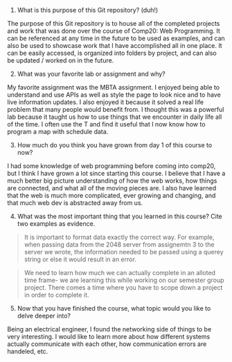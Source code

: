 
1. What is this purpose of this Git repository? (duh!)

The purpose of this Git repository is to house all of the completed projects and work that was done over the course of Comp20: Web Programming. It can be referenced at any time in the future to be used as examples, and can also be used to showcase work that I have accomplished all in one place. It can be easily accessed, is organized into folders by project, and can also be updated / worked on in the future.

2. What was your favorite lab or assignment and why?

My favorite assignment was the MBTA assignment. I enjoyed being able to understand and use APIs as well as style the page to look nice and to have live information updates. I also enjoyed it because it solved a real life problem that many people would benefit from. I thought this was a powerful lab because it taught us how to use things that we encounter in daily life all of the time. I often use the T and find it useful that I now know how to program a map with schedule data.

3. How much do you think you have grown from day 1 of this course to now?

I had some knowledge of web programming before coming into comp20, but I think I have grown a lot since starting this course. I believe that I have a much better big picture understanding of how the web works, how things are connected, and what all of the moving pieces are. I also have learned that the web is much more complicated, ever growing and changing, and that much web dev is abstracted away from us. 

4. What was the most important thing that you learned in this course? Cite two examples as evidence.

> It is important to format data exactly the correct way. For example, when passing data from the 2048 server from assignemtn 3 to the server we wrote, the information needed to be passed using a querey string or else it would result in an error.

> We need to learn how much we can actually complete in an alloted time frame- we are learning this while working on our semester group project. There comes a time where you have to scope down a project in order to complete it. 


5. Now that you have finished the course, what topic would you like to delve deeper into?

Being an electrical engineer, I found the networking side of things to be very interesting. I would like to learn more about how different systems actually communicate with each other, how communication errors are handeled, etc. 